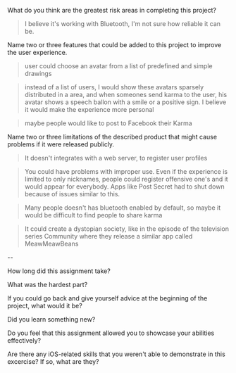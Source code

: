 What do you think are the greatest risk areas in completing this project?

> I believe it's working with Bluetooth, I'm not sure how reliable it can be.


Name two or three features that could be added to this project to improve the user experience.

> user could choose an avatar from a list of predefined and simple drawings

> instead of a list of users, I would show these avatars sparsely distributed in a area, and when someones send karma to the user, his avatar shows a speech ballon with a smile or a positive sign. I believe it would make the experience more personal

> maybe people would like to post to Facebook their Karma

Name two or three limitations of the described product that might cause problems if it were released publicly.

> It doesn't integrates with a web server, to register user profiles

> You could have problems with improper use. Even if the experience is limited to only nicknames, people could register offensive one's and it would appear for everybody. Apps like Post Secret had to shut down because of issues similar to this.

> Many people doesn't has bluetooth enabled by default, so maybe it would be difficult to find people to share karma

> It could create a dystopian society, like in the episode of the television series Community where they release a similar app called MeawMeawBeans

--

How long did this assignment take?

>


What was the hardest part?

>


If you could go back and give yourself advice at the beginning of the project, what would it be?

>


Did you learn something new?

>


Do you feel that this assignment allowed you to showcase your abilities effectively?

>


Are there any iOS-related skills that you weren't able to demonstrate in this excercise? If so, what are they?

>
